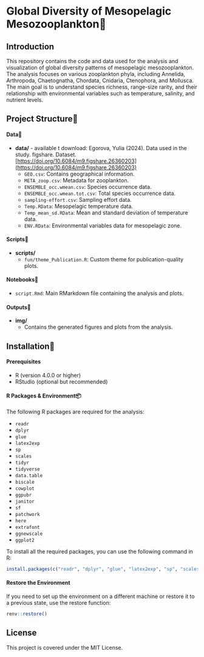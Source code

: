 # Global Diversity of Mesopelagic Mesozooplankton🐠

## Introduction
This repository contains the code and data used for the analysis and visualization of global diversity patterns of mesopelagic mesozooplankton. The analysis focuses on various zooplankton phyla, including Annelida, Arthropoda, Chaetognatha, Chordata, Cnidaria, Ctenophora, and Mollusca. The main goal is to understand species richness, range-size rarity, and their relationship with environmental variables such as temperature, salinity, and nutrient levels.

## Project Structure💾

#### Data📑
- **data/** - available t download: Egorova, Yulia (2024). Data used in the study. figshare. Dataset. [https://doi.org/10.6084/m9.figshare.26360203](https://doi.org/10.6084/m9.figshare.26360203)
  - `GEO.csv`: Contains geographical information.
  - `META_zoop.csv`: Metadata for zooplankton.
  - `ENSEMBLE_occ.wmean.csv`: Species occurrence data.
  - `ENSEMBLE_occ.wmean.tot.csv`: Total species occurrence data.
  - `sampling-effort.csv`: Sampling effort data.
  - `Temp.RData`: Mesopelagic temperature data.
  - `Temp_mean_sd.RData`: Mean and standard deviation of temperature data.
  - `ENV.RData`: Environmental variables data for mesopelagic zone.

#### Scripts📜
- **scripts/**
  - `fun/theme_Publication.R`: Custom theme for publication-quality plots.
  
#### Notebooks📒
- `script.Rmd`: Main RMarkdown file containing the analysis and plots.

#### Outputs🎨
- **img/**
  - Contains the generated figures and plots from the analysis.

## Installation🔧

#### Prerequisites
- R (version 4.0.0 or higher)
- RStudio (optional but recommended)

#### R Packages & Environment📦
The following R packages are required for the analysis:

- `readr`
- `dplyr`
- `glue`
- `latex2exp`
- `sp`
- `scales`
- `tidyr`
- `tidyverse`
- `data.table`
- `biscale`
- `cowplot`
- `ggpubr`
- `janitor`
- `sf`
- `patchwork`
- `here`
- `extrafont`
- `ggnewscale`
- `ggplot2`

To install all the required packages, you can use the following command in R:

```r
install.packages(c("readr", "dplyr", "glue", "latex2exp", "sp", "scales", "tidyr", "tidyverse", "data.table", "biscale", "cowplot", "ggpubr", "janitor", "sf", "patchwork", "here", "extrafont", "ggnewscale", "ggplot2"))
```

#### Restore the Environment

If you need to set up the environment on a different machine or restore it to a previous state, use the restore function:
```r
renv::restore()
```
## License

This project is covered under the MIT License.
